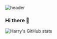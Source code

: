 ![header](https://capsule-render.vercel.app/api?type=Waving&color=auto&height=200&section=header&text=Harry's%20Github&fontSize=40)

### Hi there 👋

![Harry's GitHub stats](https://github-readme-stats.vercel.app/api?username=h0han&show_icons=true&theme=radical)

<!--
**h0han/h0han** is a ✨ _special_ ✨ repository because its `README.md` (this file) appears on your GitHub profile.

Here are some ideas to get you started:

- 🔭 I’m currently working on ...
- 🌱 I’m currently learning ...
- 👯 I’m looking to collaborate on ...
- 🤔 I’m looking for help with ...
- 💬 Ask me about ...
- 📫 How to reach me: ...
- 😄 Pronouns: ...
- ⚡ Fun fact: ...
-->
